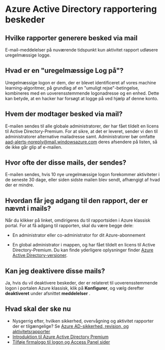 <properties
    pageTitle="Azure Active Directory rapportering beskeder"
    description="Sådan bruger du Azure Active Directory rapportering meddelelser om mistænkelige log in-programmer."
    services="active-directory"
    documentationCenter=""
    authors="dhanyahk"
    manager="femila"
    editor=""/>

<tags
    ms.service="active-directory"
    ms.workload="identity"
    ms.tgt_pltfrm="na"
    ms.devlang="na"
    ms.topic="article"
    ms.date="03/07/2016"
    ms.author="dhanyahk"/>

# <a name="azure-active-directory-reporting-notifications"></a>Azure Active Directory rapportering beskeder

## <a name="what-reports-generate-email-notifications"></a>Hvilke rapporter generere besked via mail

E-mail-meddelelser på nuværende tidspunkt kun aktivitet rapport udløsere uregelmæssige logge.

## <a name="what-is-an-irregular-sign-in"></a>Hvad er en "uregelmæssige Log på"?

Uregelmæssige logon er dem, der er blevet identificeret af vores machine learning-algoritmer, på grundlag af en "umuligt rejse"-betingelse, kombineres med en uoverensstemmende logonadresse og en enhed. Dette kan betyde, at en hacker har forsøgt at logge på ved hjælp af denne konto.

## <a name="who-receives-the-email-notifications"></a>Hvem der modtager besked via mail?

E-mailen sendes til alle globale administratorer, der har fået tildelt en licens til Active Directory-Premium. For at sikre, at det er leveret, sender vi den til administratorer alternative mailadresse samt. Administratorer bør omfatte aad-alerts-noreply@mail.windowsazure.com deres afsendere på listen, så de ikke går glip af e-mailen.

## <a name="how-often-are-these-emails-sent"></a>Hvor ofte der disse mails, der sendes?

E-mailen sendes, hvis 10 nye uregelmæssige logon forekommer aktiviteter i de seneste 30 dage, eller siden sidste mailen blev sendt, afhængigt af hvad der er mindre.

## <a name="how-do-i-access-the-report-mentioned-in-the-email"></a>Hvordan får jeg adgang til den rapport, der er nævnt i mails?

Når du klikker på linket, omdirigeres du til rapportsiden i Azure klassisk portal. For at få adgang til rapporten, skal du være begge dele:

- En administrator eller co-administrator for dit Azure-abonnement

- En global administrator i mappen, og har fået tildelt en licens til Active Directory-Premium. Du kan finde yderligere oplysninger finder [Azure Active Directory-versioner](active-directory-editions.md).

## <a name="can-i-turn-off-these-emails"></a>Kan jeg deaktivere disse mails?

Ja, hvis du vil deaktivere beskeder, der er relateret til uoverensstemmende logon i portalen Azure klassisk, klik på **Konfigurer**, og vælg derefter **deaktiveret** under afsnittet **meddelelser** .

## <a name="whats-next"></a>Hvad skal der ske nu
- Nysgerrig efter, hvilken sikkerhed, overvågning og aktivitet rapporter der er tilgængelige? Se [Azure AD-sikkerhed, revision, og aktivitetsrapporter](active-directory-view-access-usage-reports.md)
- [Introduktion til Azure Active Directory Premium](active-directory-get-started-premium.md)
- [Tilføje firmalogo til logon og Access Panel sider](active-directory-add-company-branding.md)
